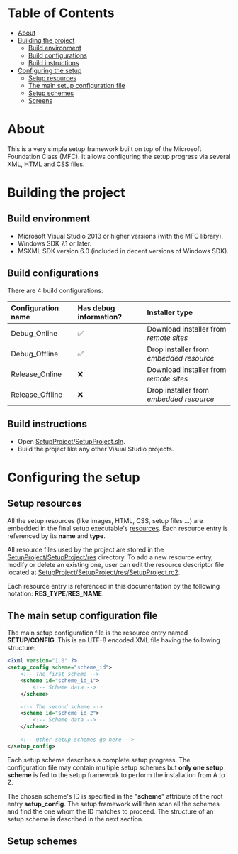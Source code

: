 # Table of Contents

- [About](#about)
- [Building the project](#building-the-project)
  - [Build environment](#build-environment)
  - [Build configurations](#build-configurations)
  - [Build instructions](#build-instructions)
- [Configuring the setup](#configuring-the-setup)
  - [Setup resources](#setup-resourcs)
  - [The main setup configuration file](#the-main-configuration-file1)
  - [Setup schemes](#setup-schemes)
  - [Screens](#screens)
  

# About #
This is a very simple setup framework built on top of the Microsoft Foundation Class (MFC). It allows configuring the setup progress via several XML, HTML and CSS files.

# Building the project #
## Build environment ##
* Microsoft Visual Studio 2013 or higher versions (with the MFC library).
* Windows SDK 7.1 or later.
* MSXML SDK version 6.0 (included in decent versions of Windows SDK).

## Build configurations ##
There are 4 build configurations:

| Configuration name | Has debug information? | Installer type |
| :--- | :--- | :--- |
Debug_Online | :white_check_mark: | Download installer from *remote sites*
Debug_Offline | :white_check_mark: | Drop installer from *embedded resource*
Release_Online | :x: | Download installer from *remote sites*
Release_Offline | :x: | Drop installer from *embedded resource*

## Build instructions ##
* Open [SetupProject/SetupProject.sln](SetupProject/SetupProject.sln).
* Build the project like any other Visual Studio projects.

# Configuring the setup #
## Setup resources ##
All the setup resources (like images, HTML, CSS, setup files ...) are embedded in the final setup executable's [resources](https://en.wikipedia.org/wiki/Resource_(Windows)). Each resource entry is referenced by its **name** and **type**.

All resource files used by the project are stored in the [SetupProject/SetupProject/res](SetupProject/SetupProject/res) directory. To add a new resource entry, modify or delete an existing one, user can edit the resource descriptor file located at [SetupProject/SetupProject/res/SetupProject.rc2](SetupProject/SetupProject.res/SetupProject.rc2).

Each resource entry is referenced in this documentation by the following notation: **RES_TYPE**/**RES_NAME**.

## The main setup configuration file ##
The main setup configuration file is the resource entry named **SETUP**/**CONFIG**. This is an UTF-8 encoded XML file having the following structure:

```xml
<?xml version="1.0" ?>
<setup_config scheme="scheme_id">
    <!-- The first scheme -->
    <scheme id="scheme_id_1">
        <!-- Scheme data -->
    </scheme>

    <!-- The second scheme -->
    <scheme id="scheme_id_2">
        <!-- Scheme data -->    
    </scheme>
    
    <!-- Other setup schemes go here -->
</setup_config>
```

Each setup scheme describes a complete setup progress. The configuration file may contain multiple setup schemes but **only one setup scheme** is fed to the setup framework to perform the installation from A to Z.

The chosen scheme's ID is specified in the "**scheme**" attribute of the root entry **setup_config**. The setup framework will then scan all the schemes and find the one whom the ID matches to proceed. The structure of an setup scheme is described in the next section.

## Setup schemes ##
